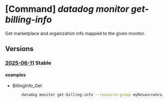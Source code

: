 # [Command] _datadog monitor get-billing-info_

Get marketplace and organization info mapped to the given monitor.

## Versions

### [2025-06-11](/Resources/mgmt-plane/L3N1YnNjcmlwdGlvbnMve30vcmVzb3VyY2Vncm91cHMve30vcHJvdmlkZXJzL21pY3Jvc29mdC5kYXRhZG9nL21vbml0b3JzL3t9L2dldGJpbGxpbmdpbmZv/2025-06-11.xml) **Stable**

<!-- mgmt-plane /subscriptions/{}/resourcegroups/{}/providers/microsoft.datadog/monitors/{}/getbillinginfo 2025-06-11 -->

#### examples

- BillingInfo_Get
    ```bash
        datadog monitor get-billing-info --resource-group myResourceGroup --monitor-name myMonitor
    ```
